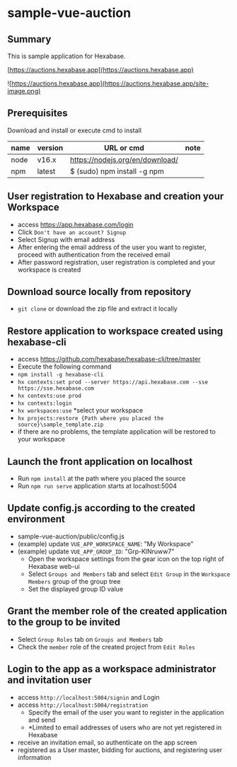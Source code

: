 # sample-vue-auction

## Summary
This is sample application for Hexabase.

[https://auctions.hexabase.app](https://auctions.hexabase.app)

![https://auctions.hexabase.app](https://auctions.hexabase.app/site-image.png) 

## Prerequisites 
Download and install or execute cmd to install

|name            |version     |URL or cmd | note
|:-----------|:-----------|-------------------------------------|--
|node        |v16.x       |https://nodejs.org/en/download/| 
|npm         |latest      |$ (sudo) npm install -g npm |

## User registration to Hexabase and creation your Workspace
- access https://app.hexabase.com/login
- Click `Don't have an account? Signup`
- Select Signup with email address
- After entering the email address of the user you want to register, proceed with authentication from the received email
- After password registration, user registration is completed and your workspace is created

## Download source locally from repository
- `git clone` or download the zip file and extract it locally

## Restore application to workspace created using hexabase-cli
- access https://github.com/hexabase/hexabase-cli/tree/master
- Execute the following command
- `npm install -g hexabase-cli`
- `hx contexts:set prod --server https://api.hexabase.com --sse https://sse.hexabase.com `
- `hx contexts:use prod`
- `hx contexts:login`
- `hx workspaces:use` *select your workspace
- `hx projects:restore {Path where you placed the source}\sample_template.zip`
- if there are no problems, the template application will be restored to your workspace

## Launch the front application on localhost
- Run `npm install` at the path where you placed the source
- Run `npm run serve` application starts at localhost:5004

## Update config.js according to the created environment
- sample-vue-auction/public/config.js
- (example) update `VUE_APP_WORKSPACE_NAME`: "My Workspace"
- (example) update `VUE_APP_GROUP_ID`: "Grp-KlNruww7"
  - Open the workspace settings from the gear icon on the top right of Hexabase web-ui
  - Select `Groups and Members` tab and select `Edit Group` in the `Workspace Members` group of the group tree
  - Set the displayed group ID value

## Grant the member role of the created application to the group to be invited
- Select `Group Roles` tab on `Groups and Members` tab
- Check the `member` role of the created project from `Edit Roles`

## Login to the app as a workspace administrator and invitation user
- access `http://localhost:5004/signin` and Login
- access `http://localhost:5004/registration`
  - Specify the email of the user you want to register in the application and send
  - *Limited to email addresses of users who are not yet registered in Hexabase
- receive an invitation email, so authenticate on the app screen
- registered as a User master, bidding for auctions, and registering user information
